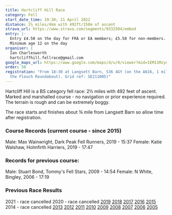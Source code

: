```yaml
---
title: Hartcliff Hill Race
category: Fell
start_date_time: 19:30; 21 April 2022
distance: 2½ miles/4km with 492ft/150m of ascent
strava_url: https://www.strava.com/segments/9332504/embed
entry: |-
  Entry £4.50 on the day for FRA or EA members; £5.50 for non-members.
  Minimum age 12 on the day
organiser: |
  Ian Charlesworth
  hartcliffhill.fellrace@gmail.com
google_maps_url: https://www.google.com/maps/d/u/0/viewer?mid=1EM11MzyonbhY9uGBGz9TcX9yeOw&hl=en&ll=53.53444107128965%2C-1.6152743120117141&z=12
order: 50
registration: "From 18:30 at Langsett Barn, S36 4GY (on the A616, 1 mile SE of
  the Flouch Roundabout). Grid ref: SE211005)"
---
```



Hartcliff Hill is a BS category fell race: 2½ miles with 492 feet of ascent.  Marked and marshalled course - no navigation or prior experience required.  The terrain is rough and can be extremely boggy.




The race starts and finishes about ¾ mile from Langsett Barn so allow time after registration.



### Course Records (current course - since 2015)



Male: Max Wainwright, Dark Peak Fell Runners, 2019 - 15:37
Female: Katie Walshaw, Holmfirth Harriers, 2019 - 17:47



### Records for previous course:



Male: Stuart Bond, Tommy's Fell Stars, 2009 - 14:54
Female: N White, Bingley, 2006 - 17:19



### Previous Race Results



2021 - race cancelled
2020 - race cancelled
[2019](http://pfrac.co.uk/wp-content/uploads/2019/05/Hartcliff-2019-Results.pdf)
[2018](http://pfrac.co.uk/wp-content/uploads/2018/04/Hartcliff-2018-Results.pdf)
[2017](http://pfrac.co.uk/wp-content/uploads/2017/04/Hartcliff-2017-Results.pdf)
[2016](http://pfrac.co.uk/wp-content/uploads/2016/04/Hartcliff-2016-Results.pdf)
[2015](http://pfrac.co.uk/wp-content/uploads/2015/07/Hartcliff-2015-Results.pdf)
2014 - race cancelled
[2013](http://fellrunner.org.uk/results.php?id=1847)
[2012](http://fellrunner.org.uk/results.php?id=1246)
[2011](http://fellrunner.org.uk/results.php?id=650)
[2010](http://fellrunner.org.uk/results/race10/10_hartcliff_hill.html)
[2009](http://fellrunner.org.uk/results/race09/09_hartcliffe.html)
[2008](http://fellrunner.org.uk/results/race08/hartcliffe08.txt)
[2007](http://fellrunner.org.uk/results/race07/hartcliffehill.txt)
[2006](http://fellrunner.org.uk/results/race06/hartcliffe.txt)
[2005](http://fellrunner.org.uk/results/race05/hartcliffe.htm)
